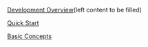 [Development Overview](development-overview.md/)(left content to be filled)  

[Quick Start](/application-development/quick-start.md)  

[Basic Concepts](/application-development/basic-concepts.md)  
